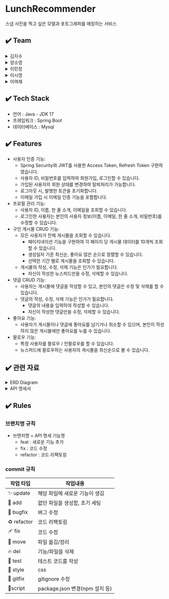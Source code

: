 # LunchRecommender
스냅 사진을 찍고 싶은 모델과 포토그래퍼를 매칭하는 서비스 

## ✔️ Team
<details>
<summary>김지수</summary>
<div markdown="1">
<ul>
  <li>회원가입/탈퇴</li>
</ul>
</div>
</details>

<details>
<summary>양소영</summary>
<div markdown="1">
<ul>
  <li>댓글 CRUD</li>
  <li>사용자 인증/인가</li>
</ul>
</div>
</details>

<details>
<summary>이민정</summary>
<div markdown="1">
<ul>
  <li>프로필 관리</li>
  <li>비밀번호 변경</li>
  <li>사용자 인증/인가</li>
</ul>
</div>
</details>

<details>
<summary>이시영</summary>
<div markdown="1">
<ul>
  <li>로그인/로그아웃</li>
  <li>코드 리팩토링</li>
  <li>사용자 인증/인가</li>
</ul>
</div>
</details>

<details>
<summary>이여재</summary>
<div markdown="1">
<ul>
  <li>구인 게시물 CRUD</li>
</ul>
</div>
</details>



## ✔️ Tech Stack
- 언어 : Java - JDK 17
- 프레임워크 : Spring Boot
- 데이터베이스 : Mysql

## ✔️ Features
- 사용자 인증 기능:
    - Spring Security와 JWT를 사용한 Access Token, Refresh Token 구현하였습니다.
    - 사용자 ID, 비밀번호를 입력하여 회원가입, 로그인할 수 있습니다.
    - 가입된 사용자의 회원 상태를 변경하여 탈퇴처리가 가능합니다.
    - 로그아웃 시, 발행한 토큰을 초기화합니다.
    - 이메일 가입 시 이메일 인증 기능을 포함합니다.
- 프로필 관리 기능:
    - 사용자 ID, 이름, 한 줄 소개, 이메일을 조회할 수 있습니다.
    - 로그인한 사용자는 본인의 사용자 정보(이름, 이메일, 한 줄 소개, 비밀번호)를 수정할 수 있습니다.
- 구인 게시물 CRUD 기능:
    - 모든 사용자가 전체 게시물을 조회할 수 있습니다.
        - 페이지네이션 기능을 구현하여 각 페이지 당 게시물 데이터를 10개씩 조회할 수 있습니다.
        - 생성일자 기준 최신순, 좋아요 많은 순으로 정렬할 수 있습니다.
        - 선택한 기간 별로 게시물을 조회할 수 있습니다.
    - 게시물의 작성, 수정, 삭제 기능은 인가가 필요합니다.
        - 자신이 작성한 뉴스피드만을 수정, 삭제할 수 있습니다.
- 댓글 CRUD 기능:
    - 사용자는 게시물에 댓글을 작성할 수 있고, 본인의 댓글은 수정 및 삭제를 할 수 있습니다.
    - 댓글의 작성, 수정, 삭제 기능은 인가가 필요합니다.
        - 댓글의 내용을 입력하여 작성할 수 있습니다.
        - 자신이 작성한 댓글만을 수정, 삭제할 수 있습니다.
- 좋아요 기능:
    - 사용자가 게시물이나 댓글에 좋아요를 남기거나 취소할 수 있으며, 본인이 작성하지 않은 게시물에만 좋아요를 누를 수 있습니다.
- 팔로우 기능:
    - 특정 사용자를 팔로우 / 언팔로우를 할 수 있습니다.
    - 뉴스피드에 팔로우하는 사용자의 게시물을 최신순으로 볼 수 있습니다.
## ✔️ 관련 자료
<details>
<summary>ERD Diagram</summary>
<div markdown="1">
  
![image](https://github.com/M1ngD0ng/viewfinder/assets/60657536/302ea990-8958-42fe-b05b-a4b7ed61c407)
  
</div>
</details>

<details>
<summary>API 명세서</summary>
<div markdown="1">

![image](https://github.com/M1ngD0ng/viewfinder/assets/60657536/d601d079-65c9-4b0b-a7d6-13573e986212)

</div>
</details>

## ✔️ Rules

### 브랜치명 규칙
- 브랜치명 = API 명세 기능명
    - feat : 새로운 기능 추가
    - fix : 코드 수정
    - refactor : 코드 리팩토링

### commit 규칙
| 작업 타입 | 작업내용 |
| --- | --- |
| ✨ update   | 해당 파일에 새로운 기능이 생김 |
| 🎉 add | 없던 파일을 생성함, 초기 세팅 |
| 🐛 bugfix | 버그 수정 |
| ♻️ refactor | 코드 리팩토링 |
| 🩹 fix | 코드 수정 |
| 🚚 move | 파일 옮김/정리 |
| 🔥 del | 기능/파일을 삭제 |
| 🍻 test | 테스트 코드를 작성 |
| 💄 style | css |
| 🙈 gitfix | gitignore 수정 |
| 🔨script | package.json 변경(npm 설치 등) |
